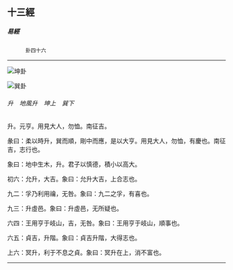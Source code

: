 

## 十三經

##### 易經
　　　`卦四十六`

* * *

![坤卦](../../imgs/a002.gif)

![巽卦](../../imgs/a006.gif)

###### 升　地風升　坤上　巽下

升。元亨。用見大人，勿恤。南征吉。　

彖曰：柔以時升，巽而順，剛中而應，是以大亨。用見大人，勿恤，有慶也。南征吉，志行也。

象曰：地中生木，升。君子以慎德，積小以高大。

初六：允升，大吉。象曰：允升大吉，上合志也。

九二：孚乃利用禴，无咎。象曰：九二之孚，有喜也。

九三：升虛邑。象曰：升虛邑，无所疑也。

六四：王用亨于岐山，吉，无咎。象曰：王用亨于岐山，順事也。

六五：貞吉，升階。象曰：貞吉升階，大得志也。

上六：冥升，利于不息之貞。象曰：冥升在上，消不富也。

* * *

